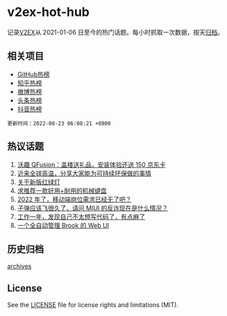 # v2ex-hot-hub

 记录[V2EX](https://www.v2ex.com/)从 2021-01-06 日至今的热门话题。每小时抓取一次数据，按天[归档](archives)。
 
 ## 相关项目

- [GitHub热榜](https://github.com/lonnyzhang423/github-hot-hub)
- [知乎热榜](https://github.com/lonnyzhang423/zhihu-hot-hub)
- [微博热榜](https://github.com/lonnyzhang423/weibo-hot-hub)
- [头条热榜](https://github.com/lonnyzhang423/toutiao-hot-hub)
- [抖音热榜](https://github.com/lonnyzhang423/douyin-hot-hub)


 `更新时间：2022-08-23 06:08:21 +0800`

## 热议话题

1. [沃趣 QFusion：盖楼送礼品，安装体验还送 150 京东卡](https://www.v2ex.com/t/874578)
1. [近来全球高温，分享大家能为可持续环保做的事情](https://www.v2ex.com/t/874495)
1. [关于新版红绿灯](https://www.v2ex.com/t/874432)
1. [求推荐一款好用+耐用的机械键盘](https://www.v2ex.com/t/874446)
1. [2022 年了，移动端岗位需求已经无了吧？](https://www.v2ex.com/t/874461)
1. [子弹应该飞很久了，请问 MIUI 的反诈现在是什么情况？](https://www.v2ex.com/t/874457)
1. [工作一年，发现自己不太想写代码了，有点麻了](https://www.v2ex.com/t/874441)
1. [一个全自动管理 Brook 的 Web UI](https://www.v2ex.com/t/874442)

## 历史归档

[archives](archives)

## License

See the [LICENSE](LICENSE) file for license rights and limitations (MIT).
